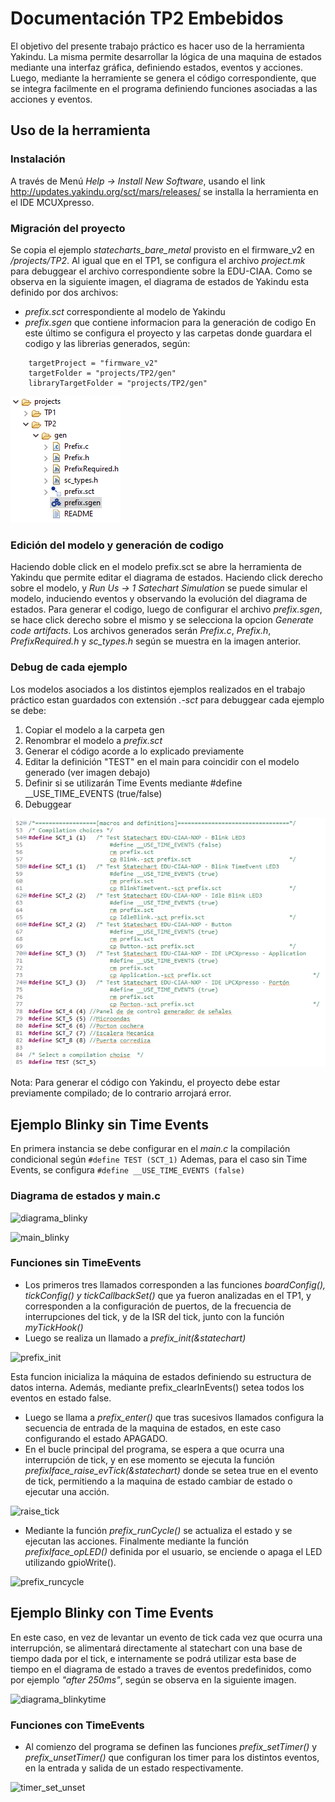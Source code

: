 # Documentación TP2 Embebidos

El objetivo del presente trabajo práctico es hacer uso de la herramienta Yakindu. La misma permite desarrollar la lógica de una maquina de estados mediante una interfaz gráfica, definiendo estados, eventos y acciones. Luego, mediante la herramiente se genera el código correspondiente, que se integra facilmente en el programa definiendo funciones asociadas a las acciones y eventos.

## Uso de la herramienta

### Instalación
A través de Menú *Help → Install New Software*, usando el link http://updates.yakindu.org/sct/mars/releases/ se installa la herramienta en el IDE MCUXpresso.

### Migración del proyecto
Se copia el ejemplo *statecharts_bare_metal* provisto en el firmware_v2 en */projects/TP2*. Al igual que en el TP1, se configura el archivo *project.mk* para debuggear el archivo correspondiente sobre la EDU-CIAA.
Como se observa en la siguiente imagen, el diagrama de estados de Yakindu esta definido por dos archivos:
- *prefix.sct* correspondiente al modelo de Yakindu
- *prefix.sgen* que contiene informacion para la generación de codigo
En este último se configura el proyecto y las carpetas donde guardara el codigo y las librerias generados, según:
```
	targetProject = "firmware_v2"
	targetFolder = "projects/TP2/gen"
	libraryTargetFolder = "projects/TP2/gen"
```
![archivos_yakindu](https://github.com/mtorcasso/TP2/blob/master/img/archivos_yakindu.png)

### Edición del modelo y generación de codigo
Haciendo doble click en el modelo prefix.sct se abre la herramienta de Yakindu que permite editar el diagrama de estados. Haciendo click derecho sobre el modelo, y *Run Us -> 1 Satechart Simulation* se puede simular el modelo, induciendo eventos y observando la evolución del diagrama de estados.
Para generar el codigo, luego de configurar el archivo *prefix.sgen*, se hace click derecho sobre el mismo y se selecciona la opcion *Generate code artifacts*. Los archivos generados serán *Prefix.c*, *Prefix.h*, *PrefixRequired.h* y *sc_types.h* según se muestra en la imagen anterior.

### Debug de cada ejemplo
Los modelos asociados a los distintos ejemplos realizados en el trabajo práctico estan guardados con extensión *.-sct* para debuggear cada ejemplo se debe:
1. Copiar el modelo a la carpeta gen
2. Renombrar el modelo a *prefix.sct*
3. Generar el código acorde a lo explicado previamente
4. Editar la definición "TEST" en el main para coincidir con el modelo generado (ver imagen debajo)
5. Definir si se utilizarán Time Events mediante #define __USE_TIME_EVENTS (true/false)
5. Debuggear

![comp_condicional](https://github.com/mtorcasso/TP2/blob/master/img/comp_condicional.png)

Nota: Para generar el código con Yakindu, el proyecto debe estar previamente compilado; de lo contrario arrojará error.


## Ejemplo Blinky sin Time Events
En primera instancia se debe configurar en el *main.c* la compilación condicional según 
```#define TEST (SCT_1)```
Ademas, para el caso sin Time Events, se configura 
```#define __USE_TIME_EVENTS (false)```

### Diagrama de estados y main.c

![diagrama_blinky](https://github.com/mtorcasso/TP2/blob/master/img/diagrama_blinky.png)

![main_blinky](https://github.com/mtorcasso/TP2/blob/master/img/main_blinky.png)

### Funciones sin TimeEvents
- Los primeros tres llamados corresponden a las funciones *boardConfig(), tickConfig() y tickCallbackSet()* que ya fueron analizadas en el TP1, y corresponden a la configuración de puertos, de la frecuencia de interrupciones del tick, y de la ISR del tick, junto con la función *myTickHook()*
- Luego se realiza un llamado a *prefix_init(&statechart)*

![prefix_init](https://github.com/mtorcasso/TP2/blob/master/img/prefix_init.png)

Esta funcion inicializa la máquina de estados definiendo su estructura de datos interna. Además, mediante prefix_clearInEvents() setea todos los eventos en estado false.
- Luego se llama a *prefix_enter()* que tras sucesivos llamados configura la secuencia de entrada de la maquina de estados, en este caso configurando el estado APAGADO.
- En el bucle principal del programa, se espera a que ocurra una interrupción de tick, y en ese momento se ejecuta la función *prefixIface_raise_evTick(&statechart)* donde se setea true en el evento de tick, permitiendo a la maquina de estado cambiar de estado o ejecutar una acción.

![raise_tick](https://github.com/mtorcasso/TP2/blob/master/img/raise_tick.png)

- Mediante la función *prefix_runCycle()* se actualiza el estado y se ejecutan las acciones. Finalmente mediante la función *prefixIface_opLED()* definida por el usuario, se enciende o apaga el LED utilizando gpioWrite().

![prefix_runcycle](https://github.com/mtorcasso/TP2/blob/master/img/prefix_runcycle.png)


## Ejemplo Blinky con Time Events
En este caso, en vez de levantar un evento de tick cada vez que ocurra una interrupción, se alimentará directamente al statechart con una base de tiempo dada por el tick, e internamente se podrá utilizar esta base de tiempo en el diagrama de estado a traves de eventos predefinidos, como por ejemplo *"after 250ms"*, según se observa en la siguiente imagen.

![diagrama_blinkytime](https://github.com/mtorcasso/TP2/blob/master/img/diagrama_blinkytime.png)


### Funciones con TimeEvents
- Al comienzo del programa se definen las funciones *prefix_setTimer()* y *prefix_unsetTimer()* que configuran los timer para los distintos eventos, en la entrada y salida de un estado respectivamente.

![timer_set_unset](https://github.com/mtorcasso/TP2/blob/master/img/timer_set_unset.png)
